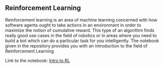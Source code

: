 ## Reinforcement Learning

Reinforcement learning is an area of machine learning concerned with how software agents ought to take actions in an environment in order to maximize the notion of cumulative reward.
This type of an algorithm finds really good use cases in the field of robotics or in areas where you need to build a bot which can do a particular task for you intelligently.
The notebook given in the repository provides you with an introduction to the field of Reinforcement Learning

Link to the notebook: [Intro to RL](Reinforcement_Learning.ipynb)
